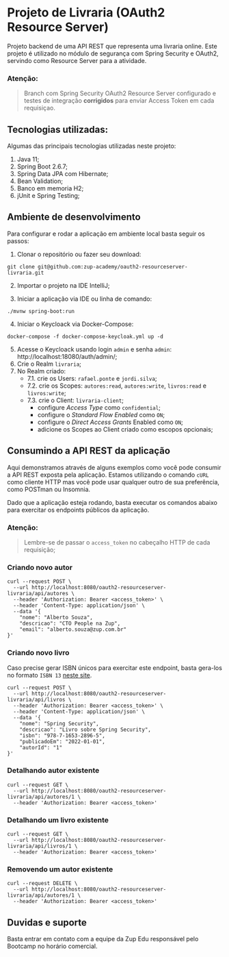 # Projeto de Livraria (OAuth2 Resource Server)

Projeto backend de uma API REST que representa uma livraria online. Este projeto é utilizado no módulo de segurança com Spring Security e OAuth2, servindo como Resource Server para a atividade.

### Atenção:
> Branch com Spring Security OAuth2 Resource Server configurado e testes de integração **corrigidos** para enviar Access Token em cada requisiçao. 

## Tecnologias utilizadas:

Algumas das principais tecnologias utilizadas neste projeto:

1. Java 11;
2. Spring Boot 2.6.7;
3. Spring Data JPA com Hibernate;
4. Bean Validation;
5. Banco em memoria H2;
6. jUnit e Spring Testing;

## Ambiente de desenvolvimento

Para configurar e rodar a aplicação em ambiente local basta seguir os passos:

1. Clonar o repositório ou fazer seu download:

```shell
git clone git@github.com:zup-academy/oauth2-resourceserver-livraria.git
```

2. Importar o projeto na IDE IntelliJ;

3. Iniciar a aplicação via IDE ou linha de comando:

```shell
./mvnw spring-boot:run
``` 

4. Iniciar o Keycloack via Docker-Compose:

```shell
docker-compose -f docker-compose-keycloak.yml up -d
```

5. Acesse o Keycloack usando login `admin` e senha `admin`: http://localhost:18080/auth/admin/;
6. Crie o Realm `livraria`;
7. No Realm criado:
   - 7.1. crie os Users: `rafael.ponte` e `jordi.silva`;
   - 7.2. crie os Scopes: `autores:read`, `autores:write`, `livros:read` e `livros:write`;
   - 7.3. crie o Client: `livraria-client`;
     - configure _Access Type_ como `confidential`;
     - configure o _Standard Flow Enabled_ como `ON`;
     - configure o _Direct Access Grants_ Enabled como `ON`;
     - adicione os Scopes ao Client criado como escopos opcionais;

## Consumindo a API REST da aplicação

Aqui demonstramos através de alguns exemplos como você pode consumir a API REST exposta pela aplicação. Estamos utilizando o comando `cURL` como cliente HTTP mas você pode usar qualquer outro de sua preferência, como POSTman ou Insomnia. 

Dado que a aplicação esteja rodando, basta executar os comandos abaixo para exercitar os endpoints públicos da aplicação.

### Atenção:
> Lembre-se de passar o `access_token` no cabeçalho HTTP de cada requisição;

### Criando novo autor

```shell
curl --request POST \
  --url http://localhost:8080/oauth2-resourceserver-livraria/api/autores \
  --header 'Authorization: Bearer <access_token>' \
  --header 'Content-Type: application/json' \
  --data '{
	"nome": "Alberto Souza",
	"descricao": "CTO People na Zup",
	"email": "alberto.souza@zup.com.br"
}'
```

### Criando novo livro

Caso precise gerar ISBN únicos para exercitar este endpoint, basta gera-los no formato `ISBN 13` [neste site](https://generate.plus/en/number/isbn).

```shell
curl --request POST \
  --url http://localhost:8080/oauth2-resourceserver-livraria/api/livros \
  --header 'Authorization: Bearer <access_token>' \
  --header 'Content-Type: application/json' \
  --data '{
	"nome": "Spring Security",
	"descricao": "Livro sobre Spring Security",
	"isbn": "978-7-1653-2896-5",
	"publicadoEm": "2022-01-01",
	"autorId": "1"
}'
```

### Detalhando autor existente
```shell
curl --request GET \
  --url http://localhost:8080/oauth2-resourceserver-livraria/api/autores/1 \
  --header 'Authorization: Bearer <access_token>'
```

### Detalhando um livro existente
```shell
curl --request GET \
  --url http://localhost:8080/oauth2-resourceserver-livraria/api/livros/1 \
  --header 'Authorization: Bearer <access_token>'
```

### Removendo um autor existente
```shell
curl --request DELETE \
  --url http://localhost:8080/oauth2-resourceserver-livraria/api/autores/1 \
  --header 'Authorization: Bearer <access_token>'
```

## Duvidas e suporte

Basta entrar em contato com a equipe da Zup Edu responsável pelo Bootcamp no horário comercial.
